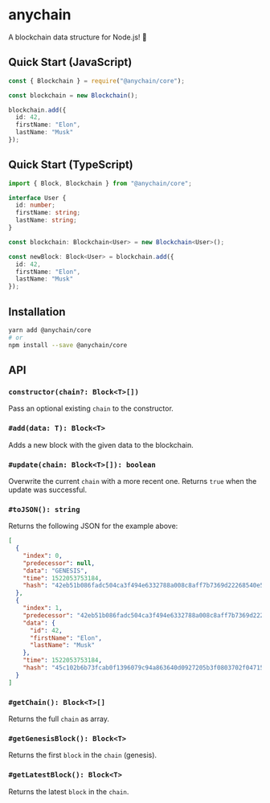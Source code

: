 # anychain

A blockchain data structure for Node.js! :rocket:

## Quick Start (JavaScript)

```ts
const { Blockchain } = require("@anychain/core");

const blockchain = new Blockchain();

blockchain.add({
  id: 42,
  firstName: "Elon",
  lastName: "Musk"
});
```

## Quick Start (TypeScript)

```ts
import { Block, Blockchain } from "@anychain/core";

interface User {
  id: number;
  firstName: string;
  lastName: string;
}

const blockchain: Blockchain<User> = new Blockchain<User>();

const newBlock: Block<User> = blockchain.add({
  id: 42,
  firstName: "Elon",
  lastName: "Musk"
});
```

## Installation

```bash
yarn add @anychain/core
# or
npm install --save @anychain/core
```

## API

### `constructor(chain?: Block<T>[])`

Pass an optional existing `chain` to the constructor.

### `#add(data: T): Block<T>`

Adds a new block with the given data to the blockchain.

### `#update(chain: Block<T>[]): boolean`

Overwrite the current `chain` with a more recent one. Returns `true` when the update was successful.

### `#toJSON(): string`

Returns the following JSON for the example above:

```json
[
  {
    "index": 0,
    "predecessor": null,
    "data": "GENESIS",
    "time": 1522053753184,
    "hash": "42eb51b086fadc504ca3f494e6332788a008c8aff7b7369d22268540e55f1854"
  },
  {
    "index": 1,
    "predecessor": "42eb51b086fadc504ca3f494e6332788a008c8aff7b7369d22268540e55f1854",
    "data": {
      "id": 42,
      "firstName": "Elon",
      "lastName": "Musk"
    },
    "time": 1522053753184,
    "hash": "45c102b6b73fcab0f1396079c94a863640d0927205b3f0803702f047155412f8"
  }
]
```

### `#getChain(): Block<T>[]`

Returns the full `chain` as array.

### `#getGenesisBlock(): Block<T>`

Returns the first `block` in the `chain` (genesis).

### `#getLatestBlock(): Block<T>`

Returns the latest `block` in the `chain`.

